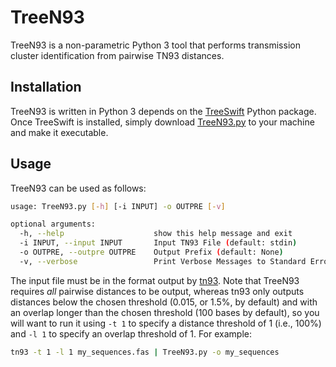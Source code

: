 # TreeN93
TreeN93 is a non-parametric Python 3 tool that performs transmission cluster identification from pairwise TN93 distances.

## Installation
TreeN93 is written in Python 3 depends on the [TreeSwift](https://github.com/niemasd/TreeSwift) Python package. Once TreeSwift is installed, simply download [TreeN93.py](https://github.com/niemasd/TreeN93/blob/master/TreeN93.py) to your machine and make it executable.

## Usage
TreeN93 can be used as follows:

```bash
usage: TreeN93.py [-h] [-i INPUT] -o OUTPRE [-v]

optional arguments:
  -h, --help                    show this help message and exit
  -i INPUT, --input INPUT       Input TN93 File (default: stdin)
  -o OUTPRE, --outpre OUTPRE    Output Prefix (default: None)
  -v, --verbose                 Print Verbose Messages to Standard Error (default: False)
```

The input file must be in the format output by [tn93](https://github.com/veg/tn93). Note that TreeN93 requires *all* pairwise distances to be output, whereas tn93 only outputs distances below the chosen threshold (0.015, or 1.5%, by default) and with an overlap longer than the chosen threshold (100 bases by default), so you will want to run it using `-t 1` to specify a distance threshold of 1 (i.e., 100%) and `-l 1` to specify an overlap threshold of 1. For example:

```bash
tn93 -t 1 -l 1 my_sequences.fas | TreeN93.py -o my_sequences
```
